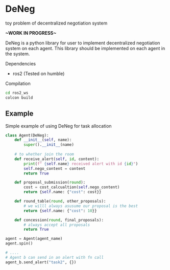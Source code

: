 # DeNeg

toy problem of decentralized negotiation system

**~WORK IN PROGRESS~**

DeNeg is a python library for user to implement decentralized negotiation system on each agent. This library should be implemented on each agent in the system.

Dependencies
 - ros2 (Tested on humble)

Compilation
```bash
cd ros2_ws
colcon build
```

## Example

Simple example of using DeNeg for task allocation 

```py
class Agent(DeNeg):
    def __init__(self, name):
        super().__init__(name)
    
    # to whether join the room
    def receive_alert(self, id, content):
        print(f" {self.name} received alert with id {id}")
        self.nego_content = content
        return True

    def proposal_submission(round):
        cost = cost_calcualtion(self.nego_content)
        return {self.name: {"cost": cost}}

    def round_table(round, other_proposals):
        # we willl always asusume our proposal is the best
        return {self.name: {"cost": 10}}

    def concession(round, final_proposals):
        # always accept all proposals
        return True

agent = Agent(agent_name)
agent.spin()

# ....
# Agent b can send in an alert with fn call
agent_b.send_alert("task2", {})
```
